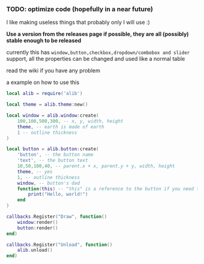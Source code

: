 ### TODO: optimize code (hopefully in a near future)
I like making useless things that probably only I will use :)

**Use a version from the releases page if possible, they are all (possibly) stable enough to be released**

currently this has `window,button,checkbox,dropdown/combobox and slider` support, all the properties can be changed and used like a normal table

read the wiki if you have any problem

a example on how to use this
```lua
local alib = require('alib')

local theme = alib.theme:new()

local window = alib.window:create(
    100,100,500,300, -- x, y, width, height
    theme, -- earth is made of earth
    1 -- outline thickness
)

local button = alib.button:create(
    'button', -- the button name
    'text', -- the button text
    10,50,100,40, -- parent.x + x, parent.y + y, width, height
    theme, -- yes
    1, -- outline thickness
    window, -- button's dad
    function(this) -- "this" is a reference to the button if you need to access any value of it like text (or values if is a dropdown)
        print("Hello, world!")
    end
)

callbacks.Register("Draw", function()
    window:render()
    button:render()
end)

callbacks.Register("Unload", function()
    alib.unload()
end)
```